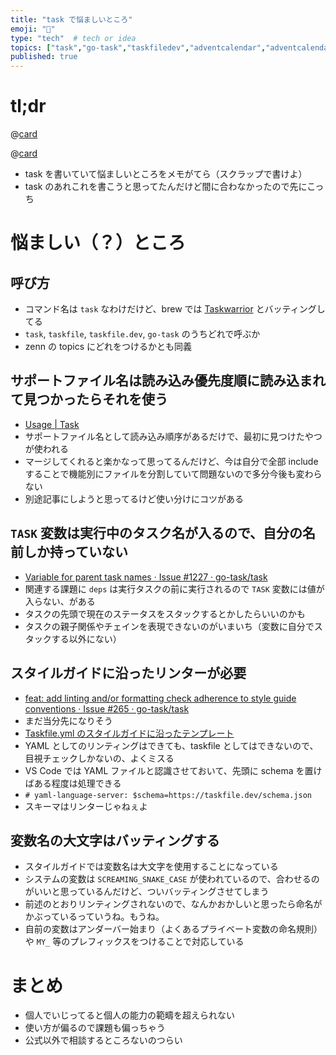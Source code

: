 ```yaml
---
title: "task で悩ましいところ"
emoji: "🤔"
type: "tech"  # tech or idea
topics: ["task","go-task","taskfiledev","adventcalendar","adventcalendar2024"]
published: true
---
```


# tl;dr

@[card](https://qiita.com/advent-calendar/2024/go-task)

@[card](https://taskfile.dev/)

- task を書いていて悩ましいところをメモがてら（スクラップで書けよ）
- task のあれこれを書こうと思ってたんだけど間に合わなかったので先にこっち

# 悩ましい（？）ところ

## 呼び方

- コマンド名は `task` なわけだけど、brew では [Taskwarrior](https://taskwarrior.org/) とバッティングしてる
- `task`, `taskfile`, `taskfile.dev`, `go-task` のうちどれで呼ぶか
- zenn の topics にどれをつけるかとも同義

## サポートファイル名は読み込み優先度順に読み込まれて見つかったらそれを使う

- [Usage | Task](https://taskfile.dev/usage/#supported-file-names)
- サポートファイル名として読み込み順序があるだけで、最初に見つけたやつが使われる
- マージしてくれると楽かなって思ってるんだけど、今は自分で全部 include することで機能別にファイルを分割していて問題ないので多分今後も変わらない
- 別途記事にしようと思ってるけど使い分けにコツがある

## `TASK` 変数は実行中のタスク名が入るので、自分の名前しか持っていない

- [Variable for parent task names · Issue #1227 · go-task/task](https://github.com/go-task/task/issues/1227)
- 関連する課題に `deps` は実行タスクの前に実行されるので `TASK` 変数には値が入らない、がある
- タスクの先頭で現在のステータスをスタックするとかしたらいいのかも
- タスクの親子関係やチェインを表現できないのがいまいち（変数に自分でスタックする以外にない）

## スタイルガイドに沿ったリンターが必要

- [feat: add linting and/or formatting check adherence to style guide conventions · Issue #265 · go-task/task](https://github.com/go-task/task/issues/265)
- まだ当分先になりそう
- [Taskfile.yml のスタイルガイドに沿ったテンプレート](https://zenn.dev/raki/articles/2024-11-19_taskfile_style_guide)
- YAML としてのリンティングはできても、taskfile としてはできないので、目視チェックしかないの、よくミスる
- VS Code では YAML ファイルと認識させておいて、先頭に schema を置けばある程度は処理できる
- `# yaml-language-server: $schema=https://taskfile.dev/schema.json`
- スキーマはリンターじゃねぇよ

## 変数名の大文字はバッティングする

- スタイルガイドでは変数名は大文字を使用することになっている
- システムの変数は `SCREAMING_SNAKE_CASE` が使われているので、合わせるのがいいと思っているんだけど、ついバッティングさせてしまう
- 前述のとおりリンティングされないので、なんかおかしいと思ったら命名がかぶっているっていうね。もうね。
- 自前の変数はアンダーバー始まり（よくあるプライベート変数の命名規則）や `MY_` 等のプレフィックスをつけることで対応している

# まとめ

- 個人でいじってると個人の能力の範疇を超えられない
- 使い方が偏るので課題も偏っちゃう
- 公式以外で相談するところないのつらい

